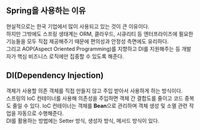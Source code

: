 ## Spring을 사용하는 이유

현실적으로는 한국 기업에서 많이 사용되고 있는 것이 큰 이유이다.  
하지만 그밖에도 스프링 생태계는 ORM, 클라우드, 시큐리티 등 엔터프라이즈에 필요한 기능들을 모두 직접 제공해주기 때문에 편의성과 안정성 측면에도 유리하다.  
그리고 AOP(Aspect Oriented Programming)를 지향하고 DI를 지원해주는 등 개발자가 핵심 비즈니스 로직에만 집중할 수 있도록 해준다.

## DI(Dependency Injection)

객체가 사용할 의존 객체를 직접 만들지 않고 주입 받아서 사용하게 하는 방식이다.  
스프링의 IoC 컨테이너를 사용해 의존성을 주입하면 객체 간 결합도를 줄이고 코드 중복도 줄일 수 있다.
IoC 컨테이너는 객체를 **Bean**으로 관리하며 객체 생성 및 소멸 관련 작업을 자동으로 수행해준다.  
DI를 활용하는 방법에는 Setter 방식, 생성자 방식, 메서드 방식이 있다.
